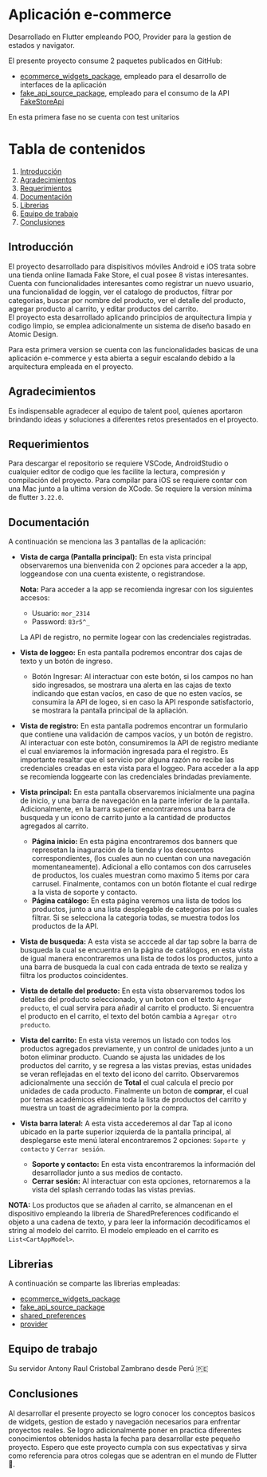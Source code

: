 # Aplicación e-commerce

Desarrollado en Flutter empleando POO, Provider para la gestion de estados y navigator.  

El presente proyecto consume 2 paquetes publicados en GitHub:  
* [ecommerce_widgets_package](https://github.com/acristobalito/ecommerce_widgets_package), empleado para el desarrollo de interfaces de la aplicación
* [fake_api_source_package](https://github.com/acristobalito/fake_api_source_package), empleado para el consumo de la API [FakeStoreApi](https://fakestoreapi.com/)
  
En esta primera fase no se cuenta con test unitarios

# Tabla de contenidos
1. [Introducción](#introduction)
2. [Agradecimientos](#thanks)
3. [Requerimientos](#requeriments)
4. [Documentación](#doc)
5. [Librerias](#libraries)
6. [Equipo de trabajo](#team)
7. [Conclusiones](#end) 

## Introducción
El proyecto desarrollado para dispisitivos móviles Android e iOS trata sobre una tienda online llamada Fake Store, el cual posee 8 vistas interesantes.  
Cuenta con funcionalidades interesantes como registrar un nuevo usuario, una funcionalidad de loggin, ver el catalogo de productos, filtrar por categorias, buscar por nombre del producto, ver el detalle del producto, agregar producto al carrito, y editar productos del carrito.  
El proyecto esta desarrollado aplicando principios de arquitectura limpia y codigo limpio, se emplea adicionalmente un sistema de diseño basado en Atomic Design.  
  
Para esta primera version se cuenta con las funcionalidades basicas de una aplicación e-commerce y esta abierta a seguir escalando debido a la arquitectura empleada en el proyecto.

## Agradecimientos
Es indispensable agradecer al equipo de talent pool, quienes aportaron brindando ideas y soluciones a diferentes retos presentados en el proyecto.

## Requerimientos
Para descargar el repositorio se requiere VSCode, AndroidStudio o cualquier editor de codigo que les facilite la lectura, compresión y compilación del proyecto.
Para compilar para iOS se requiere contar con una Mac junto a la ultima version de XCode.
Se requiere la version mínima de flutter `3.22.0`.

## Documentación
A continuación se menciona las 3 pantallas de la aplicación:  
+ __Vista de carga (Pantalla principal):__
  En esta vista principal observaremos una bienvenida con 2 opciones para acceder a la app, loggeandose con una cuenta existente, o registrandose.
    
  **Nota:**  Para acceder a la app se recomienda ingresar con los siguientes accesos:
  * Usuario: `mor_2314`
  * Password: `83r5^_`
    
  La API de registro, no permite logear con las credenciales registradas.
    
+ __Vista de loggeo:__
		En esta pantalla podremos encontrar dos cajas de texto y un botón de ingreso.  
  * Botón Ingresar: Al interactuar con este botón, si los campos no han sido ingresados, se mostrara una alerta en las cajas de texto indicando que estan vacíos, en caso de que no esten vacíos, se consumira la API de logeo, si en caso la API responde satisfactorio, se mostrara la pantalla principal de la apliación.
      
+ __Vista de registro:__
		En esta pantalla podremos encontrar un formulario que contiene una validación de campos vacíos, y un botón de registro. Al interactuar con este botón, consumiremos la API de registro mediante el cual enviaremos la información ingresada para el registro. Es importante resaltar que el servicio por alguna razón no recibe las credenciales creadas en esta vista para el loggeo. Para acceder a la app se recomienda loggearte con las credenciales brindadas previamente.

+ __Vista principal:__ En esta pantalla observaremos inicialmente una pagina de inicio, y una barra de navegación en la parte inferior de la pantalla. Adicionalmente, en la barra superior encontraremos una barra de busqueda y un icono de carrito junto a la cantidad de productos agregados al carrito.
    * __Página inicio:__ En esta página encontraremos dos banners que represetan la inaguración de la tienda y los descuentos correspondientes, (los cuales aun no cuentan con una navegación momentaneamente). Adicional a ello contamos con dos carruseles de productos, los cuales muestran como maximo 5 items por cara carrusel. Finalmente, contamos con un botón flotante el cual redirge a la vista de soporte y contacto.
    * __Página catálogo:__ En esta página veremos una lista de todos los productos, junto a una lista desplegable de categorias por las cuales filtrar. Si se selecciona la categoria todas, se muestra todos los productos de la API.
+ __Vista de busqueda:__ A esta vista se acccede al dar tap sobre la barra de busqueda la cual se encuentra en la página de catálogos, en esta vista de igual manera encontraremos una lista de todos los productos, junto a una barra de busqueda la cual con cada entrada de texto se realiza y filtra los productos coincidentes.
+ __Vista de detalle del producto:__ En esta vista observaremos todos los detalles del producto seleccionado, y un boton con el texto `Agregar producto`, el cual servira para añadir al carrito el producto. Si encuentra el producto en el carrito, el texto del botón cambia a `Agregar otro producto`.
+ __Vista del carrito:__ En esta vista veremos un listado con todos los productos agregados previamente, y un control de unidades junto a un boton eliminar producto. Cuando se ajusta las unidades de los productos del carrito, y se regresa a las vistas previas, estas unidades se veran reflejadas en el texto del icono del carrito. Observaremos adicionalmente una sección de **Total** el cual calcula el precio por unidades de cada producto. Finalmente un boton de **comprar**, el cual por temas académicos elimina toda la lista de productos del carrito y muestra un toast de agradecimiento por la compra.
+ __Vista barra lateral:__ A esta vista accederemos al dar Tap al icono ubicado en la parte superior izquierda de la pantalla principal, al desplegarse este menú lateral encontraremos 2 opciones: `Soporte y contacto` y `Cerrar sesión`.
	* __Soporte y contacto:__ En esta vista encontraremos la información del desarrollador junto a sus medios de contacto.
 	* __Cerrar sesión:__ Al interactuar con esta opciones, retornaremos a la vista del splash cerrando todas las vistas previas.

**NOTA:** Los productos que se añaden al carrito, se almancenan en el dispositivo empleando la libreria de SharedPreferences codificando el objeto a una cadena de texto, y para leer la información decodificamos el string al modelo del carrito. El modelo empleado en el carrito es `List<CartAppModel>`.  

 ## Librerias
 A continuación se comparte las librerias empleadas:  
 * [ecommerce_widgets_package](https://github.com/acristobalito/ecommerce_widgets_package)
 * [fake_api_source_package](https://github.com/acristobalito/fake_api_source_package)
 * [shared_preferences](https://pub.dev/packages/shared_preferences)
 * [provider](https://pub.dev/packages/provider)  

 ## Equipo de trabajo
 Su servidor Antony Raul Cristobal Zambrano desde Perú 🇵🇪

 ## Conclusiones
 Al desarrollar el presente proyecto se logro conocer los conceptos basicos de widgets, gestion de estado y navegación necesarios para enfrentar proyectos reales. Se logro adicionalmente poner en practica diferentes conocimientos obtenidos hasta la fecha para desarrollar este pequeño proyecto.
 Espero que este proyecto cumpla con sus expectativas y sirva como referencia para otros colegas que se adentran en el mundo de Flutter 🩵.
